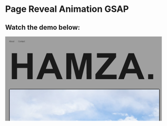 # Page Reveal Animation GSAP

## Watch the demo below:

[![Watch the video](./thumbnail.png)](./demo.mp4)